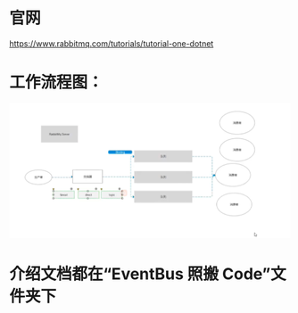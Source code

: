# 官网

https://www.rabbitmq.com/tutorials/tutorial-one-dotnet

# 工作流程图：

![alt text](<课程截图/24. RabbitMQ工作流程.png>)

# 介绍文档都在“EventBus 照搬 Code”文件夹下
